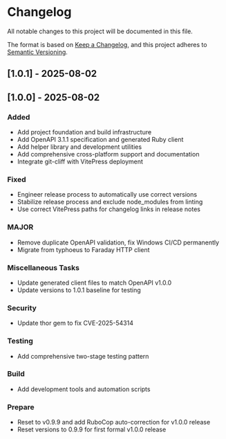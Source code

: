 # Changelog

All notable changes to this project will be documented in this file.

The format is based on [Keep a Changelog](https://keepachangelog.com/en/1.0.0/),
and this project adheres to [Semantic Versioning](https://semver.org/spec/v2.0.0.html).

## [1.0.1] - 2025-08-02

## [1.0.0] - 2025-08-02

### Added

- Add project foundation and build infrastructure
- Add OpenAPI 3.1.1 specification and generated Ruby client
- Add helper library and development utilities
- Add comprehensive cross-platform support and documentation
- Integrate git-cliff with VitePress deployment

### Fixed

- Engineer release process to automatically use correct versions
- Stabilize release process and exclude node_modules from linting
- Use correct VitePress paths for changelog links in release notes

### MAJOR

- Remove duplicate OpenAPI validation, fix Windows CI/CD permanently
- Migrate from typhoeus to Faraday HTTP client

### Miscellaneous Tasks

- Update generated client files to match OpenAPI v1.0.0
- Update versions to 1.0.1 baseline for testing

### Security

- Update thor gem to fix CVE-2025-54314

### Testing

- Add comprehensive two-stage testing pattern

### Build

- Add development tools and automation scripts

### Prepare

- Reset to v0.9.9 and add RuboCop auto-correction for v1.0.0 release
- Reset versions to 0.9.9 for first formal v1.0.0 release

<!-- generated by git-cliff -->
